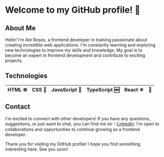 # Welcome to my GitHub profile! 👋

## About Me

Hello! I'm Ale Roses, a frontend developer in training passionate about creating incredible web applications. I'm constantly learning and exploring new technologies to improve my skills and knowledge. My goal is to become an expert in frontend development and contribute to exciting projects.

## Technologies

|HTML 🌐|CSS 🎨|JavaScript 🚀|TypeScript 🆕|React ⚛️|🌱|
|-------|-------|-------------|--------------|--------|-|

## Contact

I'm excited to connect with other developers! If you have any questions, suggestions, or just want to chat, you can find me on ✨[LinkedIn](https://www.linkedin.com/in/ale-roses/). I'm open to collaborations and opportunities to continue growing as a frontend developer.

Thank you for visiting my GitHub profile! I hope you find something interesting here. See you soon!
